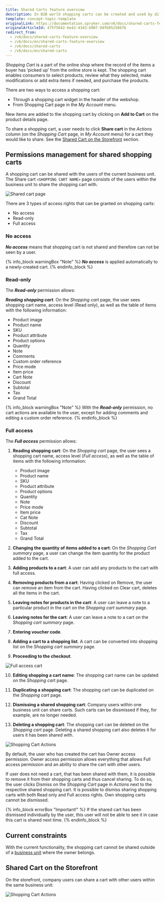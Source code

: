 ```yaml
---
title: Shared Carts feature overview
description: In B2B world shopping carts can be created and used by different individuals. A shopping cart can be shared with the users of the current business unit.
template: concept-topic-template
originalLink: https://documentation.spryker.com/v6/docs/shared-carts-feature-overview
originalArticleId: 475f5642-be42-4343-b907-9dfb0525867b
redirect_from:
  - /v6/docs/shared-carts-feature-overview
  - /v6/docs/en/shared-carts-feature-overview
  - /v6/docs/shared-carts
  - /v6/docs/en/shared-carts
---
```


*Shopping Cart* is a part of the online shop where the record of the items a buyer has ‘picked up’ from the online store is kept. The shopping cart enables consumers to select products, review what they selected, make modifications or add extra items if needed, and purchase the products.

There are two ways to access a shopping cart:
* Through a shopping cart widget in the header of the webshop.
* From Shopping Cart page in the *My Account* menu.

New items are added to the shopping cart by clicking on **Add to Cart** on the product details page.

To share a shopping cart, a user needs to click **Share cart** in the *Actions* column (on the *Shopping Cart* page, in *My Account* menu) for a cart they would like to share. See the [Shared Cart on the Storefront](#shared-cart-on-the-storefront) section.

## Permissions management for shared shopping carts
A shopping cart can be shared with the users of the current business unit. The Share cart `<SHOPPING CART NAME>` page consists of the users within the business unit to share the shopping cart with.

![Shared cart page](https://spryker.s3.eu-central-1.amazonaws.com/docs/Features/Shopping+Cart/Cart/Shared+Cart+Feature+Overview/share-cart-page.png)

There are 3 types of access rights that can be granted on shopping carts:

* No access
* Read-only
* Full access

### No access
_**No access**_ means that shopping cart is not shared and therefore can not be seen by a user.

{% info_block warningBox "Note" %}
 ***No access*** is applied automatically to a newly-created cart.
{% endinfo_block %}

### Read-only
The _**Read-only**_ permission allows:

**_Reading shopping cart_**. On the *Shopping cart* page, the user sees shopping cart name, access level (Read only), as well as the table of items with the following information:

* Product image
* Product name
* SKU
* Product attribute
* Product options
* Quantity
* Note
* Comments
* Custom order reference
* Price mode
* Item price
* Cart Note
* Discount
* Subtotal
* Tax
* Grand Total

{% info_block warningBox "Note" %}
With the ***Read-only*** permission, no cart actions are available to the user, except for adding comments and editing a custom order reference.
{% endinfo_block %}

### Full access
The _**Full access**_ permission allows:

1. **Reading shopping cart**: On the _Shopping cart_ page, the user sees a shopping cart name, access level (_Full access_), as well as the table of items with the following information:
    * Product image
    * Product name
    * SKU
    * Product attribute
    * Product options
    * Quantity
    * Note
    * Price mode
    * Item price
    * Cat Note
    * Discount
    * Subtotal
    * Tax
    * Grand Total

2. **Changing the quantity of items added to a cart**: On the *Shopping Cart summary* page, a user can change the item quantity for the product added to the cart.

3. **Adding products to a cart**: A user can add any products to the cart with full access.

4. **Removing products from a cart**: Having clicked on Remove, the user can remove an item from the cart. Having clicked on Clear cart, deletes all the items in the cart.

5. **Leaving notes for products in the cart**: A user can leave a note to a particular product in the cart on the *Shopping cart summary* page.

6. **Leaving notes for the cart**: A user can leave a note to a cart on the *Shopping cart summary* page.

7. **Entering voucher code**.

8. **Adding a cart to a shopping list**. A cart can be converted into shopping list on the *Shopping cart summary* page.

9. **Proceeding to the checkout**.

![Full access cart](https://spryker.s3.eu-central-1.amazonaws.com/docs/Features/Shopping+Cart/Cart/Shared+Cart+Feature+Overview/full-access-cart.png)

10. **Editing shopping a cart name**: The shopping cart name can be updated on the *Shopping car*t page.

11. **Duplicating a shopping cart**: The shopping cart can be duplicated on the *Shopping cart* page.

12. **Dismissing a shared shopping cart**: Company users within one business unit can share carts. Such carts can be dissmissed if they, for example, are no longer needed.

13. **Deleting a shopping cart**: The shopping cart can be deleted on the *Shopping cart* page. Deleting a shared shopping cart also deletes it for users it has been shared with.

![Shopping Cart Actions](https://spryker.s3.eu-central-1.amazonaws.com/docs/Features/Shopping+Cart/Cart/Shared+Cart+Feature+Overview/shopping-cart-actions.png)

By default, the user who has created the cart has Owner access permission. Owner access permission allows everything that allows Full access permission and an ability to share the cart with other users.

If user does not need a cart, that has been shared with them, it is possible to remove it from their shopping carts and thus cancel sharing. To do so, the user clicks Dismiss on the *Shopping Cart* page in *Actions* next to the respective shared shopping cart. It is possible to dismiss sharing shopping carts with both Read only and Full access rights. Own shopping carts cannot be dismissed.

{% info_block errorBox "Important!" %}
If the shared cart has been dismissed individually by the user, this user will not be able to see it in case this cart is shared next time.
{% endinfo_block %}

## Current constraints
With the current functionality, the shopping cart cannot be shared outside of a [business unit](/docs/scos/user/features/{{page.version}}/company-account/company-account-feature-overview/business-units.html) where the owner belongs.

## Shared Cart on the Storefront
<a id=shared-cart-on-the-storefront></a>
On the storefront, company users can share a cart with other users within the same business unit:

![Shopping Cart Actions](https://spryker.s3.eu-central-1.amazonaws.com/docs/Features/Shopping+Cart/Cart/Shared+Cart+Feature+Overview/share-a-shopping-cart.gif)
</details>
